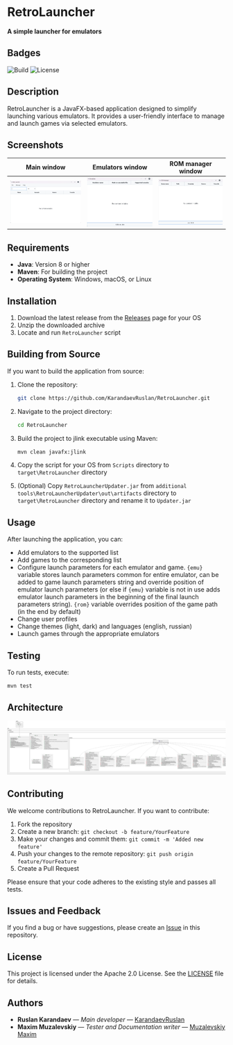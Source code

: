 
# RetroLauncher

**A simple launcher for emulators**

## Badges

![Build](https://img.shields.io/github/actions/workflow/status/KarandaevRuslan/RetroLauncher/build.yml)
![License](https://img.shields.io/github/license/KarandaevRuslan/RetroLauncher)

## Description

RetroLauncher is a JavaFX-based application designed to simplify launching various emulators. It provides a user-friendly interface to manage and launch games via selected emulators.

## Screenshots
| Main window      | Emulators window       | ROM manager window       |
|------------------|------------------|------------------|
| ![Main window](images/Main.png) | ![Emulators window](images/Emulators.png) | ![ROM manager window](images/ROM%20manager.png) |

## Requirements

- **Java**: Version 8 or higher
- **Maven**: For building the project
- **Operating System**: Windows, macOS, or Linux
  
## Installation

1. Download the latest release from the [Releases](https://github.com/KarandaevRuslan/RetroLauncher/releases) page for your OS
2. Unzip the downloaded archive
3. Locate and run `RetroLauncher` script

## Building from Source

If you want to build the application from source:

1. Clone the repository:

   ```bash
   git clone https://github.com/KarandaevRuslan/RetroLauncher.git
   ```

2. Navigate to the project directory:

   ```bash
   cd RetroLauncher
   ```

3. Build the project to jlink executable using Maven:

   ```bash
   mvn clean javafx:jlink
   ```

4. Copy the script for your OS from `Scripts` directory to `target\RetroLauncher` directory
5. (Optional) Copy `RetroLauncherUpdater.jar` from `additional tools\RetroLauncherUpdater\out\artifacts` directory to `target\RetroLauncher` directory and rename it to `Updater.jar`

## Usage

After launching the application, you can:

- Add emulators to the supported list
- Add games to the corresponding list
- Configure launch parameters for each emulator and game. `{emu}` variable stores launch parameters common for entire emulator, can be added to game launch parameters string and override position of emulator launch parameters (or else if `{emu}` variable is not in use adds emulator launch parameters in the beginning of the final launch parameters string). `{rom}` variable overrides position of the game path (in the end by default)
- Change user profiles
- Change themes (light, dark) and languages (english, russian)
- Launch games through the appropriate emulators

## Testing

To run tests, execute:

```bash
mvn test
```

## Architecture

![Architecture diagram](images/Architecture.png)

## Contributing

We welcome contributions to RetroLauncher. If you want to contribute:

1. Fork the repository
2. Create a new branch: `git checkout -b feature/YourFeature`
3. Make your changes and commit them: `git commit -m 'Added new feature'`
4. Push your changes to the remote repository: `git push origin feature/YourFeature`
5. Create a Pull Request

Please ensure that your code adheres to the existing style and passes all tests.

## Issues and Feedback

If you find a bug or have suggestions, please create an [Issue](https://github.com/KarandaevRuslan/RetroLauncher/issues) in this repository.

## License

This project is licensed under the Apache 2.0 License. See the [LICENSE](https://github.com/KarandaevRuslan/RetroLauncher/blob/master/LICENSE) file for details.

## Authors

- **Ruslan Karandaev** — *Main developer* — [KarandaevRuslan](https://github.com/KarandaevRuslan)
- **Maxim Muzalevskiy** — *Tester and Documentation writer* — [Muzalevskiy Maxim](https://github.com/rodor03)
